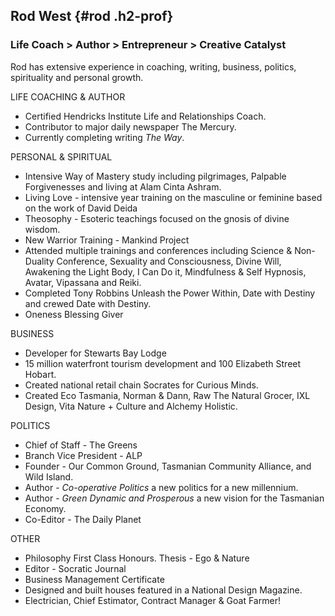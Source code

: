 ## Rod West {#rod .h2-prof}

### Life Coach &gt; Author &gt; Entrepreneur &gt; Creative Catalyst

Rod has extensive experience in coaching, writing, business, politics, spirituality and personal growth.

LIFE COACHING &amp; AUTHOR

* Certified Hendricks Institute Life and Relationships Coach.
* Contributor to major daily newspaper The Mercury.
* Currently completing writing *The Way*.

PERSONAL &amp; SPIRITUAL

* Intensive Way of Mastery study including pilgrimages, Palpable Forgivenesses and living at Alam Cinta Ashram.
* Living Love - intensive year training on the masculine or feminine based on the work of David Deida
* Theosophy - Esoteric teachings focused on the gnosis of divine wisdom.
* New Warrior Training - Mankind Project
* Attended multiple trainings and conferences including Science &amp; Non-Duality Conference, Sexuality and Consciousness, Divine Will, Awakening the Light Body, I Can Do it, Mindfulness &amp; Self Hypnosis, Avatar, Vipassana and Reiki.
* Completed Tony Robbins Unleash the Power Within, Date with Destiny and crewed Date with Destiny.
* Oneness Blessing Giver

BUSINESS

* Developer for Stewarts Bay Lodge
* 15 million waterfront tourism development and 100 Elizabeth Street Hobart.
* Created national retail chain Socrates for Curious Minds.
* Created Eco Tasmania, Norman &amp; Dann, Raw The Natural Grocer, IXL Design, Vita Nature + Culture and Alchemy Holistic.

POLITICS

* Chief of Staff - The Greens
* Branch Vice President - ALP
* Founder - Our Common Ground, Tasmanian Community Alliance, and Wild Island.
* Author - *Co-operative Politics* a new politics for a new millennium.
* Author - *Green Dynamic and Prosperous* a new vision for the Tasmanian Economy.
* Co-Editor - The Daily Planet

OTHER

* Philosophy First Class Honours. Thesis - Ego &amp; Nature
* Editor - Socratic Journal
* Business Management Certificate
* Designed and built houses featured in a National Design Magazine.
* Electrician, Chief Estimator, Contract Manager &amp; Goat Farmer!


